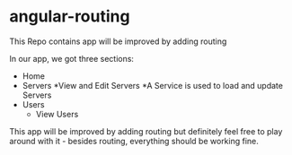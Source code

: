 # angular-routing
This Repo contains app will be improved by adding routing

In our app, we got three sections:

* Home
* Servers
     *View and Edit Servers
     *A Service is used to load and update Servers
* Users
   * View Users

This app will be improved by adding routing but definitely feel free to play around with it - besides routing, everything should be working fine.
